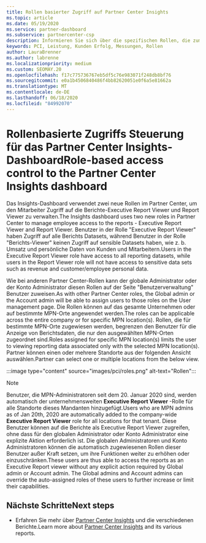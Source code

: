 ```yaml
---
title: Rollen basierter Zugriff auf Partner Center Insights
ms.topic: article
ms.date: 05/19/2020
ms.service: partner-dashboard
ms.subservice: partnercenter-csp
description: Informieren Sie sich über die spezifischen Rollen, die zum Anzeigen von Partner Center Insights-Berichten erforderlich sind Hierzu gehören die Rollen des Executive Report Viewer und der Berichts-Viewer.
keywords: PCI, Leistung, Kunden Erfolg, Messungen, Rollen
author: LauraBrenner
ms.author: labrenne
ms.localizationpriority: medium
ms.custom: SEOMAY.20
ms.openlocfilehash: f17c775736767eb5df5c76e983071f248db8bf76
ms.sourcegitcommit: e0a1b4506840486f4bb82620051e0f6a5e81662a
ms.translationtype: MT
ms.contentlocale: de-DE
ms.lasthandoff: 06/18/2020
ms.locfileid: "84992070"
---
```

# <a name="role-based-access-control-to-the-partner-center-insights-dashboard"></a><span data-ttu-id="e10c7-105">Rollenbasierte Zugriffs Steuerung für das Partner Center Insights-Dashboard</span><span class="sxs-lookup"><span data-stu-id="e10c7-105">Role-based access control to the Partner Center Insights dashboard</span></span>

<span data-ttu-id="e10c7-106">Das Insights-Dashboard verwendet zwei neue Rollen im Partner Center, um den Mitarbeiter Zugriff auf die Berichte-Executive Report Viewer und Report Viewer zu verwalten.</span><span class="sxs-lookup"><span data-stu-id="e10c7-106">The Insights dashboard uses two new roles in Partner Center to manage employee access to the reports - Executive Report Viewer and Report Viewer.</span></span>  <span data-ttu-id="e10c7-107">Benutzer in der Rolle "Executive Report Viewer" haben Zugriff auf alle Berichts Datasets, während Benutzer in der Rolle "Berichts-Viewer" keinen Zugriff auf sensible Datasets haben, wie z. b. Umsatz und persönliche Daten von Kunden und Mitarbeitern.</span><span class="sxs-lookup"><span data-stu-id="e10c7-107">Users in the Executive Report Viewer role have access to all reporting datasets, while users in the Report Viewer role will not have access to sensitive data sets such as revenue and customer/employee personal data.</span></span>  

<span data-ttu-id="e10c7-108">Wie bei anderen Partner Center-Rollen kann der globale Administrator oder der Konto Administrator diesen Rollen auf der Seite "Benutzerverwaltung" Benutzer zuweisen.</span><span class="sxs-lookup"><span data-stu-id="e10c7-108">As with other Partner Center roles, the Global admin or the Account admin will be able to assign users to those roles on the User management page.</span></span> <span data-ttu-id="e10c7-109">Die Rollen können auf das gesamte Unternehmen oder auf bestimmte MPN-Orte angewendet werden.</span><span class="sxs-lookup"><span data-stu-id="e10c7-109">The roles can be applicable across the entire company or for specific MPN location(s).</span></span> <span data-ttu-id="e10c7-110">Rollen, die für bestimmte MPN-Orte zugewiesen werden, begrenzen den Benutzer für die Anzeige von Berichtsdaten, die nur den ausgewählten MPN-Orten zugeordnet sind.</span><span class="sxs-lookup"><span data-stu-id="e10c7-110">Roles assigned for specific MPN location(s) limits the user to viewing reporting data associated only with the selected MPN location(s).</span></span> <span data-ttu-id="e10c7-111">Partner können einen oder mehrere Standorte aus der folgenden Ansicht auswählen.</span><span class="sxs-lookup"><span data-stu-id="e10c7-111">Partner can select one or multiple locations from the below view.</span></span>

:::image type="content" source="images/pci/roles.png" alt-text="Rollen":::

>[!Note]
> <span data-ttu-id="e10c7-113">Benutzer, die MPN-Administratoren seit dem 20. Januar 2020 sind, werden automatisch der unternehmensweiten **Executive Report Viewer** -Rolle für alle Standorte dieses Mandanten hinzugefügt.</span><span class="sxs-lookup"><span data-stu-id="e10c7-113">Users who are MPN admins as of Jan 20th, 2020 are automatically added to the company-wide **Executive Report Viewer** role for all locations for that tenant.</span></span> <span data-ttu-id="e10c7-114">Diese Benutzer können auf die Berichte als Executive Report Viewer zugreifen, ohne dass für den globalen Administrator oder Konto Administrator eine explizite Aktion erforderlich ist. Die globalen Administratoren und Konto Administratoren können die automatisch zugewiesenen Rollen dieser Benutzer außer Kraft setzen, um ihre Funktionen weiter zu erhöhen oder einzuschränken.</span><span class="sxs-lookup"><span data-stu-id="e10c7-114">These users are thus able to access the reports as an Executive Report viewer without any explicit action required by Global admin or Account admin. The Global admins and Account admins can override the auto-assigned roles of these users to further increase or limit their capabilities.</span></span>

## <a name="next-steps"></a><span data-ttu-id="e10c7-115">Nächste Schritte</span><span class="sxs-lookup"><span data-stu-id="e10c7-115">Next steps</span></span>

- <span data-ttu-id="e10c7-116">Erfahren Sie mehr über [Partner Center Insights](partner-center-insights.md) und die verschiedenen Berichte.</span><span class="sxs-lookup"><span data-stu-id="e10c7-116">Learn more about [Partner Center Insights](partner-center-insights.md) and its various reports.</span></span>
